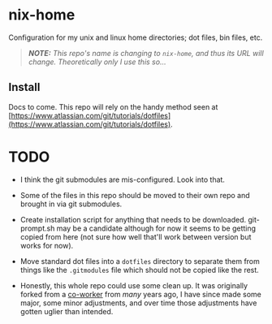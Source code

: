 # nix-home
Configuration for my unix and linux home directories; dot files, bin files, etc.

> _**NOTE:** This repo's name is changing to `nix-home`, and thus its URL will
change. Theoretically only I use this so..._

## Install
Docs to come. This repo will rely on the handy method seen at
[https://www.atlassian.com/git/tutorials/dotfiles](https://www.atlassian.com/git/tutorials/dotfiles).

# TODO
* I think the git submodules are mis-configured. Look into that.

* Some of the files in this repo should be moved to their own repo and brought
  in via git submodules.

* Create installation script for anything that needs to be downloaded.
  git-prompt.sh may be a candidate although for now it seems to be getting
  copied from here (not sure how well that'll work between version but works
  for now).

* Move standard dot files into a `dotfiles` directory to separate them from
  things like the `.gitmodules` file which should not be copied like the rest.

* Honestly, this whole repo could use some clean up. It was originally forked
  from a [co-worker](https://github.com/k-k/dotfiles) from *many* years ago, I
  have since made some major, some minor adjustments, and over time those
  adjustments have gotten uglier than intended.
